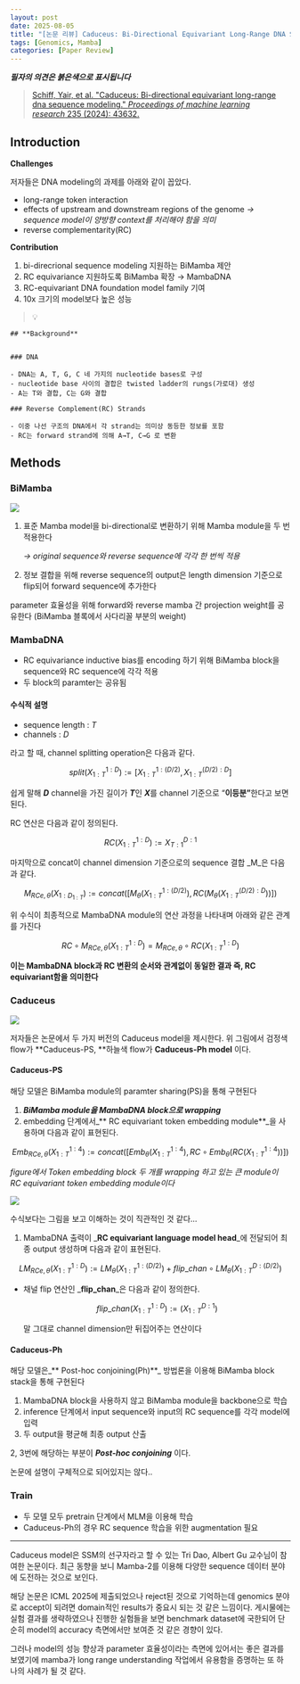 ```yaml
---
layout: post
date: 2025-08-05
title: "[논문 리뷰] Caduceus: Bi-Directional Equivariant Long-Range DNA Sequence Modeling"
tags: [Genomics, Mamba]
categories: [Paper Review]
---
```


<span class="notion-red">_**필자의 의견은 붉은색으로 표시됩니다**_</span>


> [Schiff, Yair, et al. "Caduceus: Bi-directional equivariant long-range dna sequence modeling." ](https://pmc.ncbi.nlm.nih.gov/articles/PMC12189541/)[_Proceedings of machine learning research_](https://pmc.ncbi.nlm.nih.gov/articles/PMC12189541/)[ 235 (2024): 43632.](https://pmc.ncbi.nlm.nih.gov/articles/PMC12189541/)



## Introduction


**Challenges**


저자들은 DNA modeling의 과제를 아래와 같이 꼽았다.

- long-range token interaction
- effects of upstream and downstream regions of the genome 
_→ sequence model이 양방향 context를 처리해야 함을 의미_
- reverse complementarity(RC)

**Contribution**

1. bi-direcrional sequence modeling 지원하는 BiMamba 제안
1. RC equivariance 지원하도록 BiMamba 확장 → MambaDNA
1. RC-equivariant DNA foundation model family 기여
1. 10x 크기의 model보다 높은 성능

> 💡 


	## **Background**


	### DNA

	- DNA는 A, T, G, C 네 가지의 nucleotide bases로 구성
	- nucleotide base 사이의 결합은 twisted ladder의 rungs(가로대) 생성
	- A는 T와 결합, C는 G와 결합

	### Reverse Complement(RC) Strands

	- 이중 나선 구조의 DNA에서 각 strand는 의미상 동등한 정보를 포함
	- RC는 forward strand에 의해 A→T, C→G 로 변환


## Methods



### BiMamba


![](https://prod-files-secure.s3.us-west-2.amazonaws.com/542b861c-36a8-4051-84e5-8804b6728dba/2c247d59-7815-4980-99f0-8f0d21f445a7/image.png?X-Amz-Algorithm=AWS4-HMAC-SHA256&X-Amz-Content-Sha256=UNSIGNED-PAYLOAD&X-Amz-Credential=ASIAZI2LB466W5RNXBJU%2F20250816%2Fus-west-2%2Fs3%2Faws4_request&X-Amz-Date=20250816T003922Z&X-Amz-Expires=3600&X-Amz-Security-Token=IQoJb3JpZ2luX2VjEB0aCXVzLXdlc3QtMiJIMEYCIQCoyOwxtxXPC32zpLdZQWoPRWFu2VO37ne8tJTdtDwH4QIhAMKdoHD%2FqGlRfjVhIKKb9QwAtoZCMcgCzTAaWtxIU3xOKv8DCGYQABoMNjM3NDIzMTgzODA1IgzhtTbsnpA1w7Ct0XUq3AOMTVYvjC%2FP6lrZIgiS%2BeCpDOzBBkjfp7zEKhtCbxyJWl6J%2FN3lACWCTcaynlNDdHckghEKZ%2BOzQZqJfiDfAI5RDPIRcIMzWVfwDgmhs6VeiAztBdFatxLSZa9b%2BX4JCbj13aGlCP0ETCP6j%2F79vVOWBXTUCFkcxtp53HoQOsmT83TYupNMTYQ1yMgHTKUqsv2aNA9C6APavCgcA5nZRTyByr96ab88HkW1EK6LFDRE6z2AwdErCZG%2BeGqIU6pvcMkuntJ%2FX9WC%2FJ0hXDtA%2FH%2BrH6GZ5Xq3Gf6wKX03Dsb5uRJxBQxCVzk%2FBXFaxHHmJ%2Bpi6J5VEWuWNyOrMFyxuIEwSw2ZIuHggNjeFi4FDPZkTKbt2u06qNL4rgUuYb6SYJeOxMP9pG0kNxJMHG8yz7fh3%2Bw4B5eJCfai%2B8vjLIpF%2FTOOc5VYghmhXV5c7uwS2GrO%2BXyKTcobzhyDS25RNhd06ZBhSpZDhLRPw7COT8dIk41aAs%2BF3YdpYNBZm0HMcrgfWwoNGAxOXMvrjB2Alseeic%2FsH0GaHgXa7iUm4826T%2FgBqCEG0IbVK9CmzvM%2Fpmci4vPZEKHS4H3l3tZKFN9nM8LPs6tDl%2FBaNkmxmcRxtw1luJdTmWkq8KxvajC%2Br%2F7EBjqkAd5B4HbR0rdOHMsYmL%2Fdz9GFh2joupZsc7bNXbDMOwsLI0MsGh4DOnSM9mBCwJVH28UGFuGG1Qr7h2WlTlWHBza4fIglAOESf%2Bhnr2SyXmazRUtA%2BQ%2FhQm3ZkF8paKsWT1bMGueNEozcStqrX7lWWnkHgPS9TM0wPXcR3NO5f8YQSAjQRMln1ch7uSF7TpQtZ2mqZYIO1jwX%2Fowmt%2BDGjdIBZ4z4&X-Amz-Signature=236d81d6b46227f5bb2239e0739dda8ed74ee7e47749f646eca8c54b31d23d16&X-Amz-SignedHeaders=host&x-amz-checksum-mode=ENABLED&x-id=GetObject)

1. 표준 Mamba model을 bi-directional로 변환하기 위해 Mamba module을 두 번 적용한다

	_→ original sequence와 reverse sequence에 각각 한 번씩 적용_

1. 정보 결합을 위해 reverse sequence의 output은 length dimension 기준으로 flip되어 forward sequence에 추가한다

parameter 효율성을 위해 forward와 reverse mamba 간 projection weight를 공유한다 (BiMamba 블록에서 사다리꼴 부분의 weight)



### MambaDNA

- RC equivariance inductive bias를 encoding 하기 위해 BiMamba block을 sequence와 RC sequence에 각각 적용
- 두 block의 paramter는 공유됨


#### 수식적 설명

- sequence length : _T_
- channels : _D_

라고 할 때,  channel splitting operation은 다음과 같다.


$$
split(X^{1:D}_{1:T}):=[X^{1:(D/2)}_{1:T},X^{(D/2):D}_{1:T}]
$$


<span class="notion-red">쉽게 말해 </span><span class="notion-red">_**D**_</span><span class="notion-red"> channel을 가진 길이가 </span><span class="notion-red">_**T**_</span><span class="notion-red">인 </span><span class="notion-red">_**X**_</span><span class="notion-red">를 channel 기준으로 “</span><span class="notion-red">**이등분”**</span><span class="notion-red">한다고 보면 된다.</span>


RC 연산은 다음과 같이 정의된다.


$$
RC(X^{1:D}_{1:T}):=X^{D:1}_{T:1}
$$


마지막으로 concat이 channel dimension 기준으로의 sequence 결합 _M_은 다음과 같다.


$$
M_{RCe,\theta}(X_{1:D_{1:T}}):=concat([M_{\theta}(X^{1:(D/2)}_{1:T}),RC(M_{\theta}(X^{(D/2):D}_{1:T}))])
$$


위 수식이 최종적으로 MambaDNA module의 연산 과정을 나타내며 아래와 같은 관계를 가진다


$$
RC\circ M_{RCe,\theta}(X^{1:D}_{1:T}) = M_{RCe,\theta} \circ RC(X^{1:D}_{1:T})
$$


**이는 MambaDNA block과 RC 변환의 순서와 관계없이 동일한 결과 즉, RC equivariant함을 의미한다**



### Caduceus


![](https://prod-files-secure.s3.us-west-2.amazonaws.com/542b861c-36a8-4051-84e5-8804b6728dba/f94a60d7-8145-473b-aef9-7c68d3ec604a/image.png?X-Amz-Algorithm=AWS4-HMAC-SHA256&X-Amz-Content-Sha256=UNSIGNED-PAYLOAD&X-Amz-Credential=ASIAZI2LB466W5RNXBJU%2F20250816%2Fus-west-2%2Fs3%2Faws4_request&X-Amz-Date=20250816T003922Z&X-Amz-Expires=3600&X-Amz-Security-Token=IQoJb3JpZ2luX2VjEB0aCXVzLXdlc3QtMiJIMEYCIQCoyOwxtxXPC32zpLdZQWoPRWFu2VO37ne8tJTdtDwH4QIhAMKdoHD%2FqGlRfjVhIKKb9QwAtoZCMcgCzTAaWtxIU3xOKv8DCGYQABoMNjM3NDIzMTgzODA1IgzhtTbsnpA1w7Ct0XUq3AOMTVYvjC%2FP6lrZIgiS%2BeCpDOzBBkjfp7zEKhtCbxyJWl6J%2FN3lACWCTcaynlNDdHckghEKZ%2BOzQZqJfiDfAI5RDPIRcIMzWVfwDgmhs6VeiAztBdFatxLSZa9b%2BX4JCbj13aGlCP0ETCP6j%2F79vVOWBXTUCFkcxtp53HoQOsmT83TYupNMTYQ1yMgHTKUqsv2aNA9C6APavCgcA5nZRTyByr96ab88HkW1EK6LFDRE6z2AwdErCZG%2BeGqIU6pvcMkuntJ%2FX9WC%2FJ0hXDtA%2FH%2BrH6GZ5Xq3Gf6wKX03Dsb5uRJxBQxCVzk%2FBXFaxHHmJ%2Bpi6J5VEWuWNyOrMFyxuIEwSw2ZIuHggNjeFi4FDPZkTKbt2u06qNL4rgUuYb6SYJeOxMP9pG0kNxJMHG8yz7fh3%2Bw4B5eJCfai%2B8vjLIpF%2FTOOc5VYghmhXV5c7uwS2GrO%2BXyKTcobzhyDS25RNhd06ZBhSpZDhLRPw7COT8dIk41aAs%2BF3YdpYNBZm0HMcrgfWwoNGAxOXMvrjB2Alseeic%2FsH0GaHgXa7iUm4826T%2FgBqCEG0IbVK9CmzvM%2Fpmci4vPZEKHS4H3l3tZKFN9nM8LPs6tDl%2FBaNkmxmcRxtw1luJdTmWkq8KxvajC%2Br%2F7EBjqkAd5B4HbR0rdOHMsYmL%2Fdz9GFh2joupZsc7bNXbDMOwsLI0MsGh4DOnSM9mBCwJVH28UGFuGG1Qr7h2WlTlWHBza4fIglAOESf%2Bhnr2SyXmazRUtA%2BQ%2FhQm3ZkF8paKsWT1bMGueNEozcStqrX7lWWnkHgPS9TM0wPXcR3NO5f8YQSAjQRMln1ch7uSF7TpQtZ2mqZYIO1jwX%2Fowmt%2BDGjdIBZ4z4&X-Amz-Signature=7606b74ce0c610282ecef2f0a82c0b7f69504cca7f495a406e72a997b4103889&X-Amz-SignedHeaders=host&x-amz-checksum-mode=ENABLED&x-id=GetObject)


저자들은 논문에서 두 가지 버전의 Caduceus model을 제시한다. 위 그림에서 검정색 flow가 **Caduceus-PS, **하늘색 flow가 **Caduceus-Ph model** 이다.



#### Caduceus-PS


해당 모델은 BiMamba module의 paramter sharing(PS)을 통해 구현된다

1. _**BiMamba module을 MambaDNA block으로 wrapping**_
1. embedding 단계에서_** RC equivariant token embedding module**_을 사용하며 다음과 같이 표현된다.

$$
Emb_{RCe,\theta}(X^{1:4}_{1:T}):=concat([Emb_{\theta}(X^{1:4}_{1:T}),RC \circ Emb_{\theta}(RC(X^{1:4}_{1:T}))])
$$


_figure에서 Token embedding block 두 개를 wrapping 하고 있는 큰 module이 RC equivariant token embedding module이다_


![](https://prod-files-secure.s3.us-west-2.amazonaws.com/542b861c-36a8-4051-84e5-8804b6728dba/b175e4da-71eb-4e91-8c23-a06dabe673c9/image.png?X-Amz-Algorithm=AWS4-HMAC-SHA256&X-Amz-Content-Sha256=UNSIGNED-PAYLOAD&X-Amz-Credential=ASIAZI2LB466W5RNXBJU%2F20250816%2Fus-west-2%2Fs3%2Faws4_request&X-Amz-Date=20250816T003922Z&X-Amz-Expires=3600&X-Amz-Security-Token=IQoJb3JpZ2luX2VjEB0aCXVzLXdlc3QtMiJIMEYCIQCoyOwxtxXPC32zpLdZQWoPRWFu2VO37ne8tJTdtDwH4QIhAMKdoHD%2FqGlRfjVhIKKb9QwAtoZCMcgCzTAaWtxIU3xOKv8DCGYQABoMNjM3NDIzMTgzODA1IgzhtTbsnpA1w7Ct0XUq3AOMTVYvjC%2FP6lrZIgiS%2BeCpDOzBBkjfp7zEKhtCbxyJWl6J%2FN3lACWCTcaynlNDdHckghEKZ%2BOzQZqJfiDfAI5RDPIRcIMzWVfwDgmhs6VeiAztBdFatxLSZa9b%2BX4JCbj13aGlCP0ETCP6j%2F79vVOWBXTUCFkcxtp53HoQOsmT83TYupNMTYQ1yMgHTKUqsv2aNA9C6APavCgcA5nZRTyByr96ab88HkW1EK6LFDRE6z2AwdErCZG%2BeGqIU6pvcMkuntJ%2FX9WC%2FJ0hXDtA%2FH%2BrH6GZ5Xq3Gf6wKX03Dsb5uRJxBQxCVzk%2FBXFaxHHmJ%2Bpi6J5VEWuWNyOrMFyxuIEwSw2ZIuHggNjeFi4FDPZkTKbt2u06qNL4rgUuYb6SYJeOxMP9pG0kNxJMHG8yz7fh3%2Bw4B5eJCfai%2B8vjLIpF%2FTOOc5VYghmhXV5c7uwS2GrO%2BXyKTcobzhyDS25RNhd06ZBhSpZDhLRPw7COT8dIk41aAs%2BF3YdpYNBZm0HMcrgfWwoNGAxOXMvrjB2Alseeic%2FsH0GaHgXa7iUm4826T%2FgBqCEG0IbVK9CmzvM%2Fpmci4vPZEKHS4H3l3tZKFN9nM8LPs6tDl%2FBaNkmxmcRxtw1luJdTmWkq8KxvajC%2Br%2F7EBjqkAd5B4HbR0rdOHMsYmL%2Fdz9GFh2joupZsc7bNXbDMOwsLI0MsGh4DOnSM9mBCwJVH28UGFuGG1Qr7h2WlTlWHBza4fIglAOESf%2Bhnr2SyXmazRUtA%2BQ%2FhQm3ZkF8paKsWT1bMGueNEozcStqrX7lWWnkHgPS9TM0wPXcR3NO5f8YQSAjQRMln1ch7uSF7TpQtZ2mqZYIO1jwX%2Fowmt%2BDGjdIBZ4z4&X-Amz-Signature=1e27c403d7321bd0bf513e34b01c649ac3cbedaba26412b0b6af7085bc748b48&X-Amz-SignedHeaders=host&x-amz-checksum-mode=ENABLED&x-id=GetObject)


<span class="notion-red">수식보다는 그림을 보고 이해하는 것이 직관적인 것 같다…</span>

1. MambaDNA 출력이 _**RC equivariant language model head**_에 전달되어 최종 output 생성하며 다음과 같이 표현된다.

$$
LM_{RCe,\theta}(X^{1:D}_{1:T}):= LM_{\theta}(X^{1:(D/2)}_{1:T})+flip\_chan\circ LM_{\theta}(X^{D:(D/2)}_{1:T})
$$

- 채널 flip 연산인 _**flip\_chan**_은 다음과 같이 정의한다.

	$$
	flip\_chan(X^{1:D}_{1:T}):=(X^{D:1}_{1:T})
	$$


	말 그대로 channel dimension만 뒤집어주는 연산이다



#### Caduceus-Ph


해당 모델은_** Post-hoc conjoining(Ph)**_ 방법론을 이용해 BiMamba block stack을 통해 구현된다

1. MambaDNA block을 사용하지 않고 BiMamba module을 backbone으로 학습
1. inference 단계에서 input sequence와 input의 RC sequence를 각각 model에 입력
1. 두 output을 평균해 최종 output 산출

2, 3번에 해당하는 부분이 _**Post-hoc conjoining**_ 이다.


<span class="notion-red">논문에 설명이 구체적으로 되어있지는 않다..</span>



### Train

- 두 모델 모두 pretrain 단계에서 MLM을 이용해 학습
- Caduceus-Ph의 경우 RC sequence 학습을 위한 augmentation 필요

---


<span class="notion-red">Caduceus model은 SSM의 선구자라고 할 수 있는 Tri Dao, Albert Gu 교수님이 참여한 논문이다. 최근 동향을 보니 Mamba-2를 이용해 다양한 sequence 데이터 분야에 도전하는 것으로 보인다.</span>


<span class="notion-red">해당 논문은 ICML 2025에 제출되었으나 reject된 것으로 기억하는데 genomics 분야로 accept이 되려면 domain적인 results가 중요시 되는 것 같은 느낌이다. 게시물에는 실험 결과를 생략하였으나 진행한 실험들을 보면 benchmark dataset에 국한되어 단순히 model의 accuracy 측면에서만 보여준 것 같은 경향이 있다.</span>


<span class="notion-red">그러나 model의 성능 향상과 parameter 효율성이라는 측면에 있어서는 좋은 결과를 보였기에 mamba가 long range understanding 작업에서 유용함을 증명하는 또 하나의 사례가 될 것 같다.</span>

